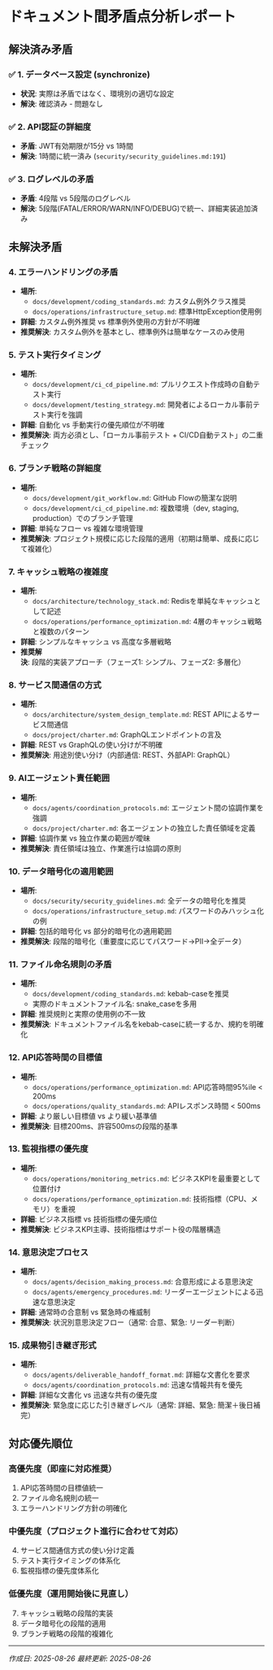 # ドキュメント間矛盾点分析レポート

## 解決済み矛盾

### ✅ 1. データベース設定 (synchronize)
- **状況**: 実際は矛盾ではなく、環境別の適切な設定
- **解決**: 確認済み - 問題なし

### ✅ 2. API認証の詳細度
- **矛盾**: JWT有効期限が15分 vs 1時間
- **解決**: 1時間に統一済み (`security/security_guidelines.md:191`)

### ✅ 3. ログレベルの矛盾
- **矛盾**: 4段階 vs 5段階のログレベル
- **解決**: 5段階(FATAL/ERROR/WARN/INFO/DEBUG)で統一、詳細実装追加済み

## 未解決矛盾

### 4. エラーハンドリングの矛盾
- **場所**: 
  - `docs/development/coding_standards.md`: カスタム例外クラス推奨
  - `docs/operations/infrastructure_setup.md`: 標準HttpException使用例
- **詳細**: カスタム例外推奨 vs 標準例外使用の方針が不明確
- **推奨解決**: カスタム例外を基本とし、標準例外は簡単なケースのみ使用

### 5. テスト実行タイミング
- **場所**:
  - `docs/development/ci_cd_pipeline.md`: プルリクエスト作成時の自動テスト実行
  - `docs/development/testing_strategy.md`: 開発者によるローカル事前テスト実行を強調
- **詳細**: 自動化 vs 手動実行の優先順位が不明確
- **推奨解決**: 両方必須とし、「ローカル事前テスト + CI/CD自動テスト」の二重チェック

### 6. ブランチ戦略の詳細度
- **場所**:
  - `docs/development/git_workflow.md`: GitHub Flowの簡潔な説明
  - `docs/development/ci_cd_pipeline.md`: 複数環境（dev, staging, production）でのブランチ管理
- **詳細**: 単純なフロー vs 複雑な環境管理
- **推奨解決**: プロジェクト規模に応じた段階的適用（初期は簡単、成長に応じて複雑化）

### 7. キャッシュ戦略の複雑度
- **場所**:
  - `docs/architecture/technology_stack.md`: Redisを単純なキャッシュとして記述
  - `docs/operations/performance_optimization.md`: 4層のキャッシュ戦略と複数のパターン
- **詳細**: シンプルなキャッシュ vs 高度な多層戦略
- **推奨解決**: 段階的実装アプローチ（フェーズ1: シンプル、フェーズ2: 多層化）

### 8. サービス間通信の方式
- **場所**:
  - `docs/architecture/system_design_template.md`: REST APIによるサービス間通信
  - `docs/project/charter.md`: GraphQLエンドポイントの言及
- **詳細**: REST vs GraphQLの使い分けが不明確
- **推奨解決**: 用途別使い分け（内部通信: REST、外部API: GraphQL）

### 9. AIエージェント責任範囲
- **場所**:
  - `docs/agents/coordination_protocols.md`: エージェント間の協調作業を強調
  - `docs/project/charter.md`: 各エージェントの独立した責任領域を定義
- **詳細**: 協調作業 vs 独立作業の範囲が曖昧
- **推奨解決**: 責任領域は独立、作業進行は協調の原則

### 10. データ暗号化の適用範囲
- **場所**:
  - `docs/security/security_guidelines.md`: 全データの暗号化を推奨
  - `docs/operations/infrastructure_setup.md`: パスワードのみハッシュ化の例
- **詳細**: 包括的暗号化 vs 部分的暗号化の適用範囲
- **推奨解決**: 段階的暗号化（重要度に応じてパスワード→PII→全データ）

### 11. ファイル命名規則の矛盾
- **場所**:
  - `docs/development/coding_standards.md`: kebab-caseを推奨
  - 実際のドキュメントファイル名: snake_caseを多用
- **詳細**: 推奨規則と実際の使用例の不一致
- **推奨解決**: ドキュメントファイル名をkebab-caseに統一するか、規約を明確化

### 12. API応答時間の目標値
- **場所**:
  - `docs/operations/performance_optimization.md`: API応答時間95%ile < 200ms
  - `docs/operations/quality_standards.md`: APIレスポンス時間 < 500ms
- **詳細**: より厳しい目標値 vs より緩い基準値
- **推奨解決**: 目標200ms、許容500msの段階的基準

### 13. 監視指標の優先度
- **場所**:
  - `docs/operations/monitoring_metrics.md`: ビジネスKPIを最重要として位置付け
  - `docs/operations/performance_optimization.md`: 技術指標（CPU、メモリ）を重視
- **詳細**: ビジネス指標 vs 技術指標の優先順位
- **推奨解決**: ビジネスKPI主導、技術指標はサポート役の階層構造

### 14. 意思決定プロセス
- **場所**:
  - `docs/agents/decision_making_process.md`: 合意形成による意思決定
  - `docs/agents/emergency_procedures.md`: リーダーエージェントによる迅速な意思決定
- **詳細**: 通常時の合意制 vs 緊急時の権威制
- **推奨解決**: 状況別意思決定フロー（通常: 合意、緊急: リーダー判断）

### 15. 成果物引き継ぎ形式
- **場所**:
  - `docs/agents/deliverable_handoff_format.md`: 詳細な文書化を要求
  - `docs/agents/coordination_protocols.md`: 迅速な情報共有を優先
- **詳細**: 詳細な文書化 vs 迅速な共有の優先度
- **推奨解決**: 緊急度に応じた引き継ぎレベル（通常: 詳細、緊急: 簡潔＋後日補完）

## 対応優先順位

### 高優先度（即座に対応推奨）
1. API応答時間の目標値統一
2. ファイル命名規則の統一
3. エラーハンドリング方針の明確化

### 中優先度（プロジェクト進行に合わせて対応）
4. サービス間通信方式の使い分け定義
5. テスト実行タイミングの体系化
6. 監視指標の優先度体系化

### 低優先度（運用開始後に見直し）
7. キャッシュ戦略の段階的実装
8. データ暗号化の段階的適用
9. ブランチ戦略の段階的複雑化

---

*作成日: 2025-08-26*
*最終更新: 2025-08-26*